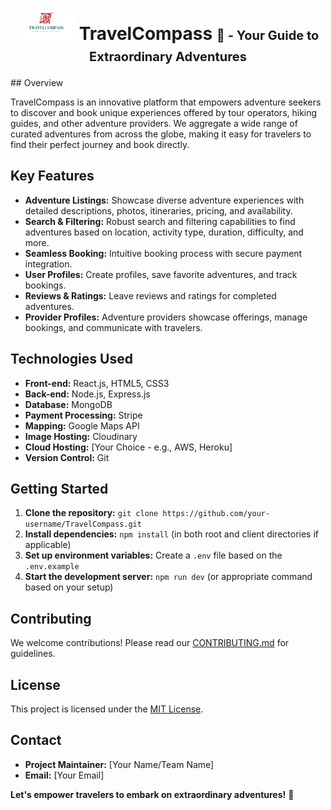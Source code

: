 <div align="center">
  <h1>
    <img src="./travelcompass-frontend/public/tc.png" alt="TravelCompass Logo" height="50"> TravelCompass 
    <span style="font-size: 20px;">🧭 - Your Guide to Extraordinary Adventures</span> 
  </h1>
</div>
## Overview

TravelCompass is an innovative platform that empowers adventure seekers to discover and book unique experiences offered by tour operators, hiking guides, and other adventure providers. We aggregate a wide range of curated adventures from across the globe, making it easy for travelers to find their perfect journey and book directly. 

## Key Features

* **Adventure Listings:** Showcase diverse adventure experiences with detailed descriptions, photos, itineraries, pricing, and availability.
* **Search & Filtering:** Robust search and filtering capabilities to find adventures based on location, activity type, duration, difficulty, and more.
* **Seamless Booking:** Intuitive booking process with secure payment integration.
* **User Profiles:**  Create profiles, save favorite adventures, and track bookings.
* **Reviews & Ratings:** Leave reviews and ratings for completed adventures.
* **Provider Profiles:** Adventure providers showcase offerings, manage bookings, and communicate with travelers.

## Technologies Used

* **Front-end:** React.js, HTML5, CSS3
* **Back-end:** Node.js, Express.js
* **Database:** MongoDB
* **Payment Processing:** Stripe
* **Mapping:** Google Maps API
* **Image Hosting:** Cloudinary
* **Cloud Hosting:** [Your Choice - e.g., AWS, Heroku]
* **Version Control:** Git

## Getting Started

1. **Clone the repository:** `git clone https://github.com/your-username/TravelCompass.git`
2. **Install dependencies:** `npm install` (in both root and client directories if applicable)
3. **Set up environment variables:** Create a `.env` file based on the `.env.example`
4. **Start the development server:** `npm run dev` (or appropriate command based on your setup)

## Contributing

We welcome contributions! Please read our [CONTRIBUTING.md](CONTRIBUTING.md) for guidelines.

## License

This project is licensed under the [MIT License](LICENSE).

## Contact

* **Project Maintainer:** [Your Name/Team Name]
* **Email:** [Your Email]

**Let's empower travelers to embark on extraordinary adventures!** 🚀
